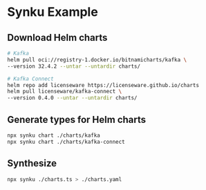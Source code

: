 # Synku Example

## Download Helm charts

```bash
# Kafka
helm pull oci://registry-1.docker.io/bitnamicharts/kafka \
--version 32.4.2 --untar --untardir charts/

# Kafka Connect
helm repo add licenseware https://licenseware.github.io/charts
helm pull licenseware/kafka-connect \
--version 0.4.0 --untar --untardir charts/
```

## Generate types for Helm charts

```bash
npx synku chart ./charts/kafka
npx synku chart ./charts/kafka-connect
```

## Synthesize

```bash
npx synku ./charts.ts > ./charts.yaml
```
